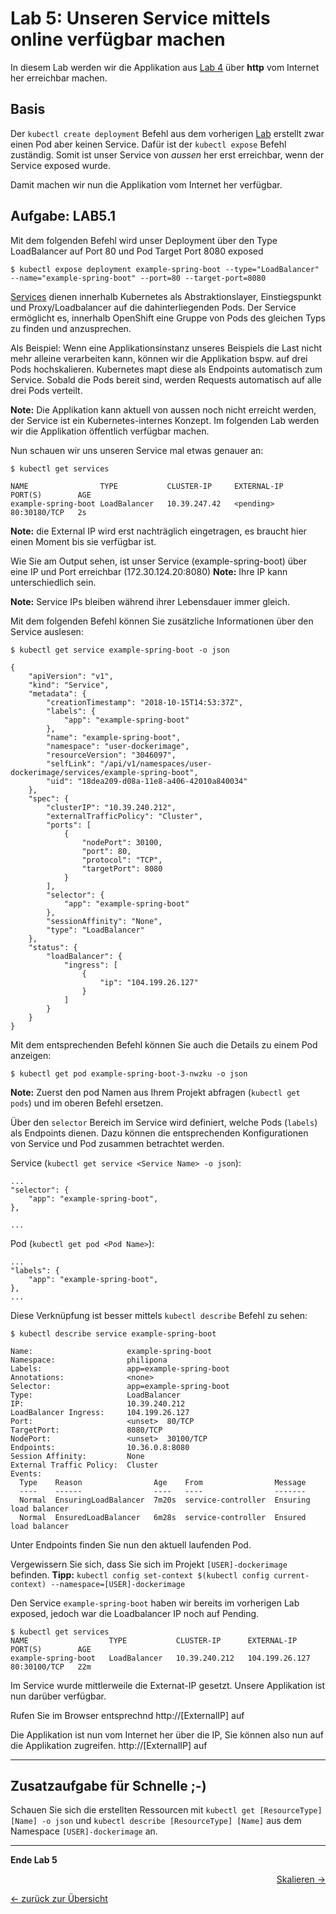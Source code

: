 # Lab 5: Unseren Service mittels online verfügbar machen

In diesem Lab werden wir die Applikation aus [Lab 4](04_deploy_dockerimage.md) über **http** vom Internet her erreichbar machen.

## Basis

Der `kubectl create deployment` Befehl aus dem vorherigen [Lab](04_deploy_dockerimage.md) erstellt zwar einen Pod aber keinen Service. Dafür ist der `kubectl expose` Befehl zuständig. Somit ist unser Service von *aussen* her erst erreichbar, wenn der Service exposed wurde. 

Damit machen wir nun die Applikation vom Internet her verfügbar.

## Aufgabe: LAB5.1

Mit dem folgenden Befehl wird unser Deployment über den Type LoadBalancer auf Port 80 und Pod Target Port 8080 exposed

```
$ kubectl expose deployment example-spring-boot --type="LoadBalancer" --name="example-spring-boot" --port=80 --target-port=8080
```

[Services](https://kubernetes.io/docs/concepts/services-networking/service/) dienen innerhalb Kubernetes als Abstraktionslayer, Einstiegspunkt und Proxy/Loadbalancer auf die dahinterliegenden Pods. Der Service ermöglicht es, innerhalb OpenShift eine Gruppe von Pods des gleichen Typs zu finden und anzusprechen.

Als Beispiel: Wenn eine Applikationsinstanz unseres Beispiels die Last nicht mehr alleine verarbeiten kann, können wir die Applikation bspw. auf drei Pods hochskalieren. Kubernetes mapt diese als Endpoints automatisch zum Service. Sobald die Pods bereit sind, werden Requests automatisch auf alle drei Pods verteilt.

**Note:** Die Applikation kann aktuell von aussen noch nicht erreicht werden, der Service ist ein Kubernetes-internes Konzept. Im folgenden Lab werden wir die Applikation öffentlich verfügbar machen.

Nun schauen wir uns unseren Service mal etwas genauer an:

```
$ kubectl get services
```

```
NAME                TYPE           CLUSTER-IP     EXTERNAL-IP   PORT(S)        AGE
example-spring-boot LoadBalancer   10.39.247.42   <pending>     80:30180/TCP   2s
```

**Note:** die External IP wird erst nachträglich eingetragen, es braucht hier einen Moment bis sie verfügbar ist.

Wie Sie am Output sehen, ist unser Service (example-spring-boot) über eine IP und Port erreichbar (172.30.124.20:8080) **Note:** Ihre IP kann unterschiedlich sein.

**Note:** Service IPs bleiben während ihrer Lebensdauer immer gleich.

Mit dem folgenden Befehl können Sie zusätzliche Informationen über den Service auslesen:
```
$ kubectl get service example-spring-boot -o json
```

```
{
    "apiVersion": "v1",
    "kind": "Service",
    "metadata": {
        "creationTimestamp": "2018-10-15T14:53:37Z",
        "labels": {
            "app": "example-spring-boot"
        },
        "name": "example-spring-boot",
        "namespace": "user-dockerimage",
        "resourceVersion": "3046097",
        "selfLink": "/api/v1/namespaces/user-dockerimage/services/example-spring-boot",
        "uid": "18dea209-d08a-11e8-a406-42010a840034"
    },
    "spec": {
        "clusterIP": "10.39.240.212",
        "externalTrafficPolicy": "Cluster",
        "ports": [
            {
                "nodePort": 30100,
                "port": 80,
                "protocol": "TCP",
                "targetPort": 8080
            }
        ],
        "selector": {
            "app": "example-spring-boot"
        },
        "sessionAffinity": "None",
        "type": "LoadBalancer"
    },
    "status": {
        "loadBalancer": {
            "ingress": [
                {
                    "ip": "104.199.26.127"
                }
            ]
        }
    }
}

```

Mit dem entsprechenden Befehl können Sie auch die Details zu einem Pod anzeigen:
```
$ kubectl get pod example-spring-boot-3-nwzku -o json
```

**Note:** Zuerst den pod Namen aus Ihrem Projekt abfragen (`kubectl get pods`) und im oberen Befehl ersetzen.

Über den `selector` Bereich im Service wird definiert, welche Pods (`labels`) als Endpoints dienen. Dazu können die entsprechenden Konfigurationen von Service und Pod zusammen betrachtet werden.

Service (`kubectl get service <Service Name> -o json`):
```
...
"selector": {
    "app": "example-spring-boot",
},

...
```

Pod (`kubectl get pod <Pod Name>`):
```
...
"labels": {
    "app": "example-spring-boot",
},
...
```

Diese Verknüpfung ist besser mittels `kubectl describe` Befehl zu sehen:
```
$ kubectl describe service example-spring-boot
```

```
Name:                     example-spring-boot
Namespace:                philipona
Labels:                   app=example-spring-boot
Annotations:              <none>
Selector:                 app=example-spring-boot
Type:                     LoadBalancer
IP:                       10.39.240.212
LoadBalancer Ingress:     104.199.26.127
Port:                     <unset>  80/TCP
TargetPort:               8080/TCP
NodePort:                 <unset>  30100/TCP
Endpoints:                10.36.0.8:8080
Session Affinity:         None
External Traffic Policy:  Cluster
Events:
  Type    Reason                Age    From                Message
  ----    ------                ----   ----                -------
  Normal  EnsuringLoadBalancer  7m20s  service-controller  Ensuring load balancer
  Normal  EnsuredLoadBalancer   6m28s  service-controller  Ensured load balancer

```

Unter Endpoints finden Sie nun den aktuell laufenden Pod.

Vergewissern Sie sich, dass Sie sich im Projekt `[USER]-dockerimage` befinden. **Tipp:** `kubectl config set-context $(kubectl config current-context) --namespace=[USER]-dockerimage`

Den Service `example-spring-boot` haben wir bereits im vorherigen Lab exposed, jedoch war die Loadbalancer IP noch auf Pending.


```
$ kubectl get services
NAME                  TYPE           CLUSTER-IP      EXTERNAL-IP      PORT(S)        AGE
example-spring-boot   LoadBalancer   10.39.240.212   104.199.26.127   80:30100/TCP   22m
```
Im Service wurde mittlerweile die Externat-IP gesetzt. Unsere Applikation ist nun darüber verfügbar.

Rufen Sie im Browser entsprechnd http://[ExternalIP] auf


Die Applikation ist nun vom Internet her über die IP, Sie können also nun auf die Applikation zugreifen. http://[ExternalIP] auf

---

## Zusatzaufgabe für Schnelle ;-)

Schauen Sie sich die erstellten Ressourcen mit `kubectl get [ResourceType] [Name] -o json` und `kubectl describe [ResourceType] [Name]` aus dem Namespace `[USER]-dockerimage` an.

---

**Ende Lab 5**

<p width="100px" align="right"><a href="06_scale.md">Skalieren →</a></p>

[← zurück zur Übersicht](../README.md)
